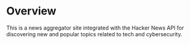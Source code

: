 <h1>Overview</h1>
<p>This is a news aggregator site integrated with the Hacker News API for discovering new and popular topics related to tech and cybersecurity.</p>